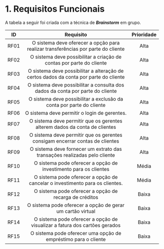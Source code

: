 # 1. Requisitos Funcionais

<p align="justify">A tabela a seguir foi criada com a técnica de <i><b>Brainstorm</b></i> em grupo.</p>

| ID   |                                 Requisito                                 | Prioridade | 
| :--: | :-----------------------------------------------------------------------: | :--------: | 
| RF01 |O sistema deve oferecer a opção para realizar transferências por parte do cliente   |  Alta     | 
| RF02 |O sistema deve possibilitar a criação de contas por parte do cliente     |       Alta      |
| RF03 |O sistema deve possibilitar a alteração de certos dados da conta por parte do cliente|  Alta     |
| RF04 |O sistema deve possibilitar a consulta dos dados da conta por parte do cliente|  Alta     |
| RF05 |O sistema deve possibilitar a exclusão da conta por parte do cliente     |      Alta       |
| RF06 |O sistema deve permitir o login de gerentes.   |  Alta     |
| RF07 |O sistema deve permitir que os gerentes alterem dados da conta de clientes    |       Alta      |
| RF08 |O sistema deve permitir que os gerentes consigam encerrar contas de clientes|  Alta     |
| RF09 |O sistema deve fornecer um extrato das transações realizadas pelo cliente|  Alta     |
| RF10 |O sistema pode oferecer a opção de investimento para os clientes |     Média        |
| RF11 |O sistema pode oferecer a opção de cancelar o investimento para os clientes.   |  Média     |
| RF12 |O sistema pode oferecer a opção de recarga de créditos    |      Baixa       |
| RF13 |O sistema pode oferecer a opção de gerar um cartão virtual |  Baixa    |
| RF14 |O sistema pode oferecer a opção de visualizar a fatura dos cartões gerados |  Baixa     |
| RF15 |O sistema pode oferecer uma opção de empréstimo para o cliente   |      Baixa      |
